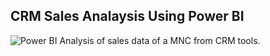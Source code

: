 ## CRM Sales Analaysis Using Power BI

![Power BI]()
Analysis of sales data of  a MNC from CRM tools.
